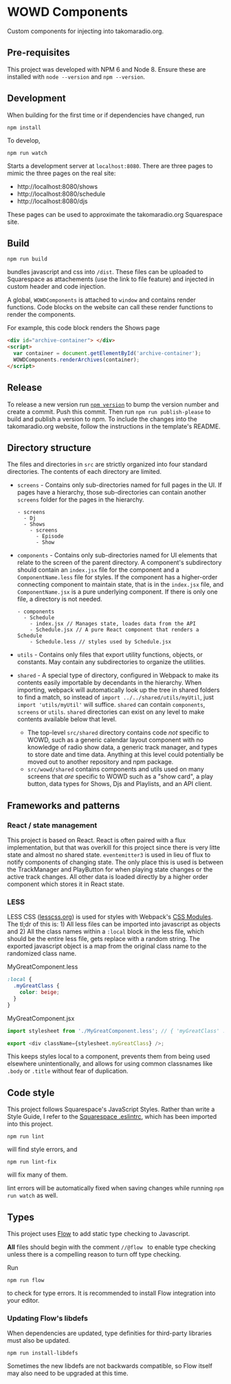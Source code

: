 # WOWD Components

Custom components for injecting into takomaradio.org.

## Pre-requisites

This project was developed with NPM 6 and Node 8.
Ensure these are installed with `node --version` and `npm --version`.

## Development

When building for the first time or if dependencies have changed, run

```
npm install
```

To develop,

```
npm run watch
``` 

Starts a development server at `localhost:8080`.
There are three pages to mimic the three pages on the real site:

* http://localhost:8080/shows
* http://localhost:8080/schedule
* http://localhost:8080/djs

These pages can be used to approximate the takomaradio.org Squarespace site.

## Build

```
npm run build
```

bundles javascript and css into `/dist`. These files can be uploaded to Squarespace as attachements (use the link to file feature) and injected in custom header and code injection.

A global, `WOWDComponents` is attached to `window` and contains render functions. 
Code blocks on the website can call these render functions to render the components.

For example, this code block renders the Shows page

```html
<div id="archive-container"> </div>
<script>
  var container = document.getElementById('archive-container');
  WOWDComponents.renderArchives(container);
</script>
```

## Release

To release a new version run [`npm version`](https://docs.npmjs.com/cli/version) to bump the version number and create a commit. 
Push this commit.
Then run `npm run publish-please` to build and publish a version to npm.
To include the changes into the takomaradio.org website, follow the instructions in the template's README.

## Directory structure

The files and directories in `src` are strictly organized into four standard directories. The contents of each directory are limited.

- `screens` - Contains only sub-directories named for full pages in the UI. If pages have a hierarchy, those sub-directories can contain another `screens` folder for the pages in the hierarchy.
  ```
  - screens
    - Dj
    - Shows
      - screens
        - Episode
        - Show
  ```
- `components` - Contains only sub-directories named for UI elements that relate to the screen of the parent directory. A component's subdirectory should contain an `index.jsx` file for the component and a `ComponentName.less` file for styles. If the component has a higher-order connecting component to maintain state, that is in the `index.jsx` file, and `ComponentName.jsx` is a pure underlying component. If there is only one file, a directory is not needed.
  ```
  - components
    - Schedule
      - index.jsx // Manages state, loades data from the API
      - Schedule.jsx // A pure React component that renders a Schedule
      - Schedule.less // styles used by Schedule.jsx
  ```

- `utils` - Contains only files that export utility functions, objects, or constants. May contain any subdirectories to organize the utilities. 
- `shared` - A special type of directory, configured in Webpack to make its contents easily importable by decendants in the hierarchy. When importing, webpack will automatically look up the tree in shared folders to find a match, so instead of `import ../../shared/utils/myUtil`, just `import 'utils/myUtil'` will suffice. `shared`  can contain `components`, `screens` or `utils`. `shared` directories can exist on any level to make contents available below that level. 
  - The top-level `src/shared` directory contains code _not_ specific to WOWD, such as a generic calendar layout component with no knowledge of radio show data, a generic track manager, and types to store date and time data.
  Anything at this level could potentially be moved out to another repository and npm package.
  - `src/wowd/shared` contains components and utils used on many screens that _are_ specific to WOWD such as a "show card", a play button, data types for Shows, Djs and Playlists, and an API client.

## Frameworks and patterns

### React / state management
This project is based on React. 
React is often paired with a flux implementation, but that was overkill for this project since there is very litte state and almost no shared state. `eventemitter3` is used in lieu of flux to notify components of changing state. The only place this is used is between the TrackManager and PlayButton for when playing state changes or the active track changes. 
All other data is loaded directly by a higher order component which stores it in React state.

### LESS

LESS CSS ([lesscss.org](http://lesscss.org)) is used for styles with Webpack's [CSS Modules](https://github.com/webpack-contrib/css-loader#modules). The tl;dr of this is: 1) All less files can be imported into javascript as objects and 2) All the class names within a `:local` block in the less file, which should be the entire less file, gets replace with a random string. The exported javascript object is a map from the original class name to the randomized class name. 

MyGreatComponent.less
```css
:local {
  .myGreatClass {
    color: beige;
  }
}
```

MyGreatComponent.jsx
```javascript
import stylesheet from './MyGreatComponent.less'; // { 'myGreatClass' : 'MyGreatComponent-myGreatClass-x1f2'}

export <div className={stylesheet.myGreatClass} />;
```

This keeps styles local to a component, prevents them from being used elsewhere unintentionally, and allows for using common classnames like `.body` or `.title` without fear of duplication.

## Code style
This project follows Squarespace's JavaScript Styles. Rather than write a Style Guide, I refer to the [Squarespace .eslintrc](https://github.com/Squarespace/eslint-config-squarespace/blob/master/vanilla/.eslintrc), which has been imported into this project. 

```
npm run lint
```

will find style errors, and 


```
npm run lint-fix
```

will fix many of them.

lint errors will be automatically fixed when saving changes while running `npm run watch` as well.

## Types
This project uses [Flow](https://flow.org) to add static type checking to Javascript.

**All** files should begin with the comment `//@flow ` to enable type checking unless there is a compelling reason to turn off type checking.

Run

```
npm run flow
```

to check for type errors. It is recommended to install Flow integration into your editor.

### Updating Flow's libdefs
When dependencies are updated, type definities for third-party libraries must also be updated.

```
npm run install-libdefs
```

Sometimes the new libdefs are not backwards compatible, so Flow itself may also need to be upgraded at this time.

